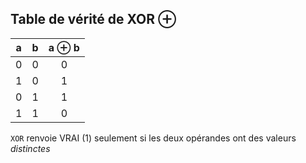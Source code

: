 ## Table de vérité de XOR ⊕

| a | b | a ⊕ b |
|---|---|:-:|
| 0 | 0 | 0 |
| 1 | 0 | 1 |
| 0 | 1 | 1 |
| 1 | 1 | 0 |

`XOR` renvoie VRAI (1) seulement si les deux opérandes ont des valeurs *distinctes*